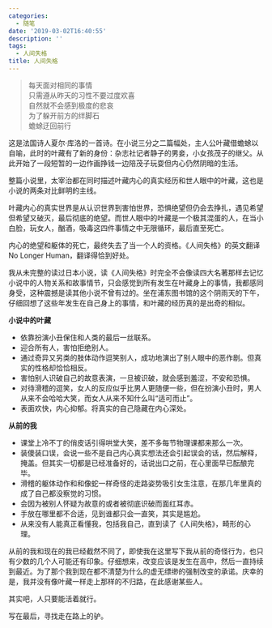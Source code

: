 ```yaml
---
categories:
  - 随笔
date: '2019-03-02T16:40:55'
description: ''
tags:
  - 人间失格
title: 人间失格
---
```




<blockquote class="blockquote-center">每天面对相同的事情<br>只需遵从昨天的习性不要过度欢喜<br>
自然就不会感到极度的悲哀<br>为了躲开前方的绊脚石<br>蟾蜍迂回前行</blockquote>

<!--more-->

这是法国诗人夏尔·库洛的一首诗。在小说三分之二篇幅处，主人公叶藏借蟾蜍以自喻，此时的叶藏有了新的身份：杂志社记者静子的男妾，小女孩茂子的继父。从此开始了一段短暂的一边作画挣钱一边陪茂子玩耍但内心仍然阴暗的生活。

整篇小说里，太宰治都在同时描述叶藏内心的真实经历和世人眼中的叶藏，这也是小说的两条对比鲜明的主线。

叶藏内心的真实世界是从认识世界到害怕世界，恐惧绝望但仍会去挣扎，遇见希望但希望又破灭，最后彻底的绝望。而世人眼中的叶藏是一个极其混蛋的人，在当小白脸，玩女人，酗酒，吸毒这四件事情之中无限循环，最后直至死亡。

内心的绝望和躯体的死亡，最终失去了当一个人的资格。《人间失格》的英文翻译No Longer Human，翻译得恰到好处。

我从未完整的读过日本小说，读《人间失格》时完全不会像读四大名著那样去记忆小说中的人物关系和故事情节，只会感觉到所有发生在叶藏身上的事情，我都感同身受，这种震撼是读其他小说不曾有过的。坐在浦东图书馆的这个阴雨天的下午，仔细回想了这些年发生在自己身上的事情，和叶藏的经历真的是出奇的相似。

**小说中的叶藏**

- 依靠扮演小丑保住和人类的最后一丝联系。
- 迎合所有人，害怕拒绝别人。
- 通过奇异又另类的肢体动作逗笑别人，成功地演出了别人眼中的恶作剧。但真实的性格却恰恰相反。
- 害怕别人识破自己的故意表演，一旦被识破，就会感到羞涩，不安和恐惧。
- 对待滑稽的逗笑，女人的反应似乎比男人更随便一些，但在扮演小丑时，男人从来不会哈哈大笑，而女人从来不知什么叫“适可而止”。
- 表面欢快，内心抑郁。将真实的自己隐藏在内心深处。

**从前的我**

- 课堂上冷不丁的俏皮话引得哄堂大笑，差不多每节物理课都来那么一次。
- 装傻装口误，会说一些不是自己内心真实想法还会引起误会的话，然后解释，掩盖。但其实一切都是已经准备好的，话说出口之前，在心里面早已酝酿完毕。
- 滑稽的躯体动作和和像蛇一样奇怪的走路姿势吸引女生注意，在那几年里真的成了自己都没察觉的习惯。
- 会因为被别人怀疑为故意的或者被彻底识破而面红耳赤。
- 手放在哪里都不合适，见到谁都只会一直笑，其实是尴尬。
- 从来没有人能真正看懂我，包括我自己，直到读了《人间失格》，畸形的心理。

从前的我和现在的我已经截然不同了，即使我在这里写下我从前的奇怪行为，也只有少数的几个人可能还有印象。仔细想来，改变应该是发生在高中，然后一直持续到最近。为了那个我到现在都不清楚为什么的虚无缥缈的强制改变的承诺。庆幸的是，我并没有像叶藏一样走上那样的不归路，在此感谢某些人。

其实吧，人只要能活着就行。

写在最后，寻找走在路上的驴。